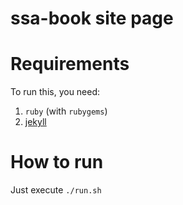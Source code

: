 ssa-book site page
===========

# Requirements

To run this, you need:

1. `ruby` (with `rubygems`)
2. [jekyll](https://jekyllrb.com/)

# How to run

Just execute `./run.sh`
